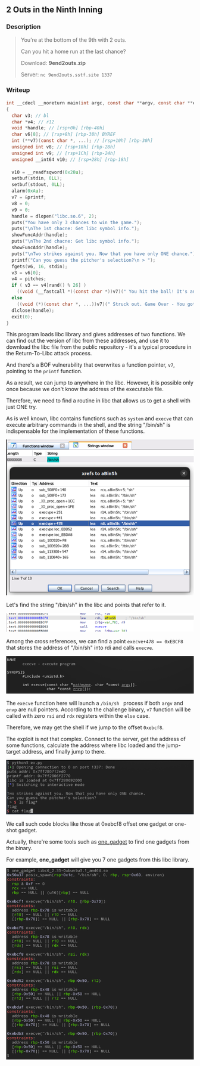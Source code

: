 ## 2 Outs in the Ninth Inning

### Description

>You're at the bottom of the 9th with 2 outs.
>
>Can you hit a home run at the last chance?
>
>Download: **9end2outs.zip**
>
>Server: `nc 9end2outs.sstf.site 1337`

### Writeup

```c
int __cdecl __noreturn main(int argc, const char **argv, const char **envp)
{
  char v3; // bl
  char *v4; // r12
  void *handle; // [rsp+0h] [rbp-40h]
  char v6[8]; // [rsp+8h] [rbp-38h] BYREF
  int (**v7)(const char *, ...); // [rsp+10h] [rbp-30h]
  unsigned int v8; // [rsp+18h] [rbp-28h]
  unsigned int v9; // [rsp+1Ch] [rbp-24h]
  unsigned __int64 v10; // [rsp+28h] [rbp-18h]

  v10 = __readfsqword(0x28u);
  setbuf(stdin, 0LL);
  setbuf(stdout, 0LL);
  alarm(0xAu);
  v7 = &printf;
  v8 = 0;
  v9 = 0;
  handle = dlopen("libc.so.6", 2);
  puts("You have only 3 chances to win the game.");
  puts("\nThe 1st chacne: Get libc symbol info.");
  showFuncAddr(handle);
  puts("\nThe 2nd chacne: Get libc symbol info.");
  showFuncAddr(handle);
  puts("\nTwo strikes against you. Now that you have only ONE chance.");
  printf("Can you guess the pitcher's selection?\n > ");
  fgets(v6, 16, stdin);
  v3 = v6[0];
  v4 = pitches;
  if ( v3 == v4[rand() % 26] )
    ((void (__fastcall *)(const char *))v7)(" You hit the ball! It's an amazing walk-off homerun. Your team won the game.\n");
  else
    ((void (*)(const char *, ...))v7)(" Struck out. Game Over - You got %d hits and %d runs.\n", v8, v9);
  dlclose(handle);
  exit(0);
}
```

This program loads libc library and gives addresses of two functions. We can find out the version of libc from these addresses, and use it to download the libc file from the public repository - it's a typical procedure in the Return-To-Libc attack process.

And there's a BOF vulnerability that overwrites a function pointer, `v7`, pointing to the `printf` function.

As a result, we can jump to anywhere in the libc. However, it is possible only once because we don't know the address of the executable file.



Therefore, we need to find a routine in libc that allows us to get a shell with just ONE try.

As is well known, libc contains functions such as `system` and `execve` that can execute arbitrary commands in the shell, and the string "/bin/sh" is indispensable for the implementation of these functions.



![img](./img1.png)

Let's find the string "/bin/sh" in the libc and points that refer to it.

![img](./img2.png)

Among the cross references, we can find a point `execve+478 == 0xEBCF8` that stores the address of "/bin/sh" into rdi and calls `execve`.

![img](./img3.png)

The `execve` function here will launch a `/bin/sh ` process if both `argv` and `envp` are null pointers. According to the challenge binary, `v7` function will be called with zero `rsi` and `rdx` registers within the `else` case.

Therefore, we may get the shell if we jump to the offset `0xebcf8`.



The exploit is not that complex. Connect to the server, get the address of some functions, calculate the address where libc loaded and the jump-target address, and finally jump to there.



![img](./img4.png)



We call such code blocks like those at 0xebcf8 offset one gadget or one-shot gadget.

Actually, there're some tools such as [one_gadget](https://github.com/david942j/one_gadget) to find one gadgets from the binary.

For example, **one_gadget** will give you 7 one gadgets from this libc library.

![img](./img5.png)
